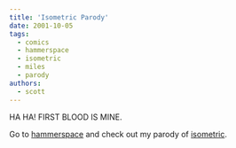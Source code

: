 ```yaml
---
title: 'Isometric Parody'
date: 2001-10-05
tags:
  - comics
  - hammerspace
  - isometric
  - miles
  - parody
authors:
  - scott
---
```


HA HA! FIRST BLOOD IS MINE.

Go to [hammerspace](/site-archives/hammerspace/v2/) and check out my parody of [isometric](http://isometric.sixsided.org/).
